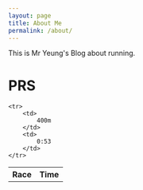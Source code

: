 ```yaml
---
layout: page
title: About Me
permalink: /about/
---
```


This is Mr Yeung's Blog about running.

# PRS
<table>
    <tr>
     <th>Race</th>
     <th>Time</th>
    </tr>
    
    <tr>
        <td>
            400m
        </td>
        <td>
            0:53
        </td>
    </tr>
</table> 

